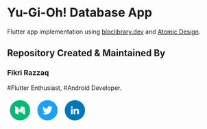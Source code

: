 # Yu-Gi-Oh! Database App

Flutter app implementation using [bloclibrary.dev](https://bloclibrary.dev) and [Atomic Design](https://atomicdesign.bradfrost.com).

## Repository Created & Maintained By

### Fikri Razzaq

#Flutter Enthusiast, #Android Developer.

<a href="https://medium.com/@fikrirazzaq"><img src="https://github.com/aritraroy/social-icons/blob/master/medium-icon.png?raw=true" width="60"></a>
<a href="https://twitter.com/fikrirazzaq"><img src="https://github.com/aritraroy/social-icons/blob/master/twitter-icon.png?raw=true" width="60"></a>
<a href="https://linkedin.com/in/fikrirazzaq"><img src="https://github.com/aritraroy/social-icons/blob/master/linkedin-icon.png?raw=true" width="60"></a>
